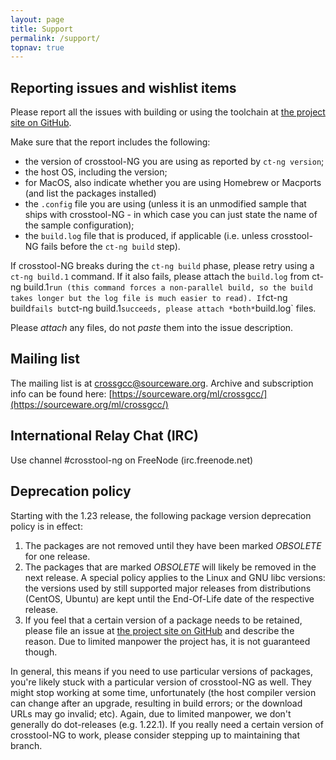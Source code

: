 ```yaml
---
layout: page 
title: Support
permalink: /support/
topnav: true
---
```


## Reporting issues and wishlist items

Please report all the issues with building or using the toolchain at
[the project site on GitHub](https://github.com/crosstool-ng/crosstool-ng/issues).

Make sure that the report includes the following:
- the version of crosstool-NG you are using as reported by `ct-ng version`;
- the host OS, including the version;
- for MacOS, also indicate whether you are using Homebrew or Macports (and list
  the packages installed)
- the `.config` file you are using (unless it is an unmodified sample that ships
  with crosstool-NG - in which case you can just state the name of the sample
  configuration);
- the `build.log` file that is produced, if applicable (i.e. unless crosstool-NG
  fails before the `ct-ng build` step).

If crosstool-NG breaks during the `ct-ng build` phase, please retry using a
`ct-ng build.1` command. If it also fails, please attach the `build.log` from 
ct-ng build.1` run (this command forces a non-parallel build, so the build takes
longer but the log file is much easier to read). If `ct-ng build` fails but
`ct-ng build.1` succeeds, please attach *both* `build.log` files.

Please *attach* any files, do not *paste* them into the issue description.

## Mailing list

The mailing list is at [crossgcc@sourceware.org](mailto:crossgcc@sourceware.org).
Archive and subscription info can be found here:
[https://sourceware.org/ml/crossgcc/](https://sourceware.org/ml/crossgcc/)

## International Relay Chat (IRC)

Use channel #crosstool-ng on FreeNode (irc.freenode.net)

## Deprecation policy

Starting with the 1.23 release, the following package version deprecation policy is in effect:

1. The packages are not removed until they have been marked *OBSOLETE* for one release.
2. The packages that are marked *OBSOLETE* will likely be removed in the next release. A special
   policy applies to the Linux and GNU libc versions: the versions used by still supported major
   releases from distributions (CentOS, Ubuntu) are kept until the End-Of-Life date
   of the respective release.
3. If you feel that a certain version of a package needs to be retained, please file an issue
   at [the project site on GitHub](https://github.com/crosstool-ng/crosstool-ng/issues) and describe
   the reason. Due to limited manpower the project has, it is not guaranteed though.

In general, this means if you need to use particular versions of packages, you're likely stuck
with a particular version of crosstool-NG as well. They might stop working at some time,
unfortunately (the host compiler version can change after an upgrade, resulting in build
errors; or the download URLs may go invalid; etc). Again, due to limited manpower, we
don't generally do dot-releases (e.g. 1.22.1). If you really need a certain version of
crosstool-NG to work, please consider stepping up to maintaining that branch.
